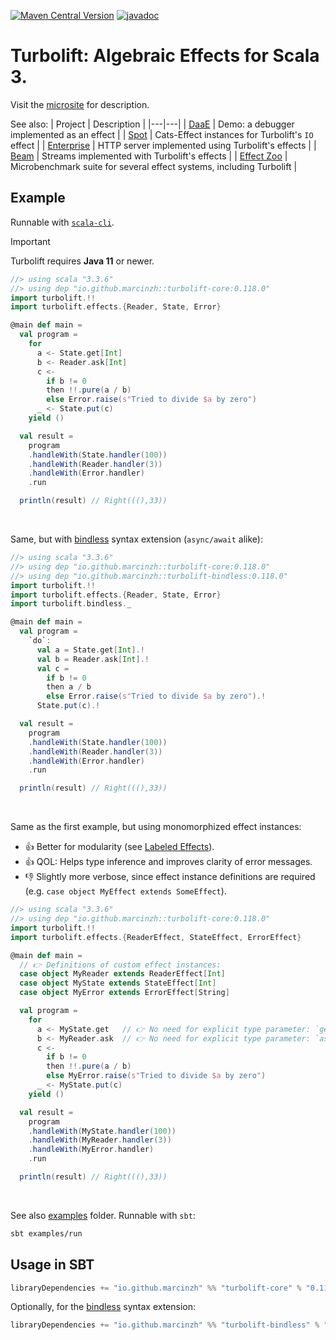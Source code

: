 [![Maven Central Version](https://img.shields.io/maven-central/v/io.github.marcinzh/turbolift-core_3)](https://mvnrepository.com/artifact/io.github.marcinzh/turbolift-core) [![javadoc](https://javadoc.io/badge2/io.github.marcinzh/turbolift-core_3/javadoc.svg)](https://javadoc.io/doc/io.github.marcinzh/turbolift-core_3)

# Turbolift: Algebraic Effects for Scala 3.

Visit the [microsite](https://marcinzh.github.io/turbolift) for description.


See also:
| Project | Description |
|---|---|
| [DaaE](https://github.com/marcinzh/daae) | Demo: a debugger implemented as an effect |
| [Spot](https://github.com/marcinzh/spot) | Cats-Effect instances for Turbolift's `IO` effect |
| [Enterprise](https://github.com/marcinzh/enterprise) | HTTP server implemented using Turbolift's effects |
| [Beam](https://github.com/marcinzh/beam) | Streams implemented with Turbolift's effects |
| [Effect Zoo](https://github.com/marcinzh/effect-zoo) | Microbenchmark suite for several effect systems, including Turbolift |

## Example

Runnable with [`scala-cli`](https://scala-cli.virtuslab.org/).

> [!IMPORTANT]
> Turbolift requires **Java 11** or newer.

```scala
//> using scala "3.3.6"
//> using dep "io.github.marcinzh::turbolift-core:0.118.0"
import turbolift.!!
import turbolift.effects.{Reader, State, Error}

@main def main =
  val program =
    for
      a <- State.get[Int]
      b <- Reader.ask[Int]
      c <-
        if b != 0
        then !!.pure(a / b)
        else Error.raise(s"Tried to divide $a by zero")
      _ <- State.put(c)
    yield ()

  val result =
    program
    .handleWith(State.handler(100))
    .handleWith(Reader.handler(3))
    .handleWith(Error.handler)
    .run

  println(result) // Right(((),33))
```

&nbsp;

Same, but with [bindless](modules/bindless) syntax extension (`async/await` alike):

```scala
//> using scala "3.3.6"
//> using dep "io.github.marcinzh::turbolift-core:0.118.0"
//> using dep "io.github.marcinzh::turbolift-bindless:0.118.0"
import turbolift.!!
import turbolift.effects.{Reader, State, Error}
import turbolift.bindless._

@main def main =
  val program =
    `do`:
      val a = State.get[Int].!
      val b = Reader.ask[Int].!
      val c =
        if b != 0
        then a / b
        else Error.raise(s"Tried to divide $a by zero").!
      State.put(c).!

  val result =
    program
    .handleWith(State.handler(100))
    .handleWith(Reader.handler(3))
    .handleWith(Error.handler)
    .run

  println(result) // Right(((),33))
```

&nbsp;

Same as the first example, but using monomorphized effect instances:
- 👍 Better for modularity (see [Labeled Effects](https://marcinzh.github.io/turbolift/advanced/labelled.html)).
- 👍 QOL: Helps type inference and improves clarity of error messages.
- 👎 Slightly more verbose, since effect instance definitions are required (e.g. `case object MyEffect extends SomeEffect`).

```scala
//> using scala "3.3.6"
//> using dep "io.github.marcinzh::turbolift-core:0.118.0"
import turbolift.!!
import turbolift.effects.{ReaderEffect, StateEffect, ErrorEffect}

@main def main =
  // 👉 Definitions of custom effect instances:
  case object MyReader extends ReaderEffect[Int]
  case object MyState extends StateEffect[Int]
  case object MyError extends ErrorEffect[String]

  val program =
    for
      a <- MyState.get   // 👉 No need for explicit type parameter: `get[Int]`
      b <- MyReader.ask  // 👉 No need for explicit type parameter: `ask[Int]`
      c <-
        if b != 0
        then !!.pure(a / b)
        else MyError.raise(s"Tried to divide $a by zero")
      _ <- MyState.put(c)
    yield ()

  val result =
    program
    .handleWith(MyState.handler(100))
    .handleWith(MyReader.handler(3))
    .handleWith(MyError.handler)
    .run

  println(result) // Right(((),33))
```

&nbsp;

See also [examples](modules/examples/src/main/scala/examples/) folder. Runnable with `sbt`:
```sh
sbt examples/run
```


## Usage in SBT

```scala
libraryDependencies += "io.github.marcinzh" %% "turbolift-core" % "0.118.0"
```

Optionally, for the [bindless](modules/bindless) syntax extension:

```scala
libraryDependencies += "io.github.marcinzh" %% "turbolift-bindless" % "0.118.0"
```
